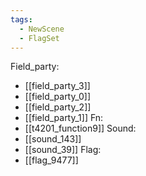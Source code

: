 ```yaml
---
tags:
  - NewScene
  - FlagSet
---
```

Field_party:
- [[field_party_3]]
- [[field_party_0]]
- [[field_party_2]]
- [[field_party_1]]
Fn:
- [[t4201_function9]]
Sound:
- [[sound_143]]
- [[sound_39]]
Flag:
- [[flag_9477]]
